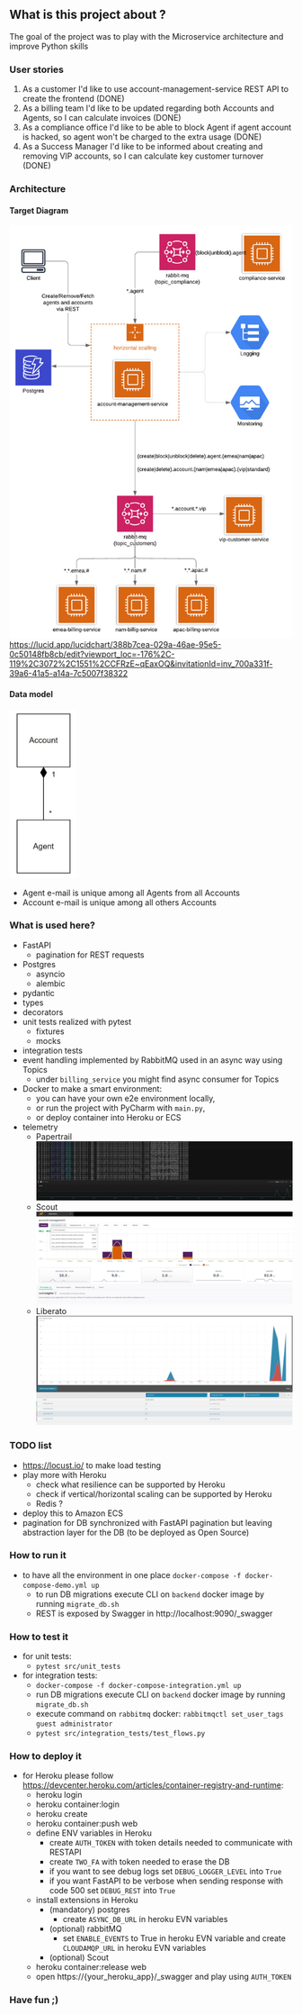 ## What is this project about ?

The goal of the project was to play with the Microservice architecture and improve Python skills 

### User stories

1. As a customer I'd like to use account-management-service REST API to create the frontend (DONE)
2. As a billing team I'd like to be updated regarding both Accounts and Agents, so I can calculate invoices (DONE)
3. As a compliance office I'd like to be able to block Agent if agent account is hacked, so agent won't be charged to the extra usage (DONE)
4. As a Success Manager I'd like to be informed about creating and removing VIP accounts, so I can calculate key customer turnover (DONE)

### Architecture

#### Target Diagram
![Papertrail](doc/arch.jpeg)
https://lucid.app/lucidchart/388b7cea-029a-46ae-95e5-0c50148fb8cb/edit?viewport_loc=-176%2C-119%2C3072%2C1551%2CCFRzE~qEaxOQ&invitationId=inv_700a331f-39a6-41a5-a14a-7c5007f38322

#### Data model
<img src="doc/data.JPG" height="300"></img>
- Agent e-mail is unique among all Agents from all Accounts
- Account e-mail is unique among all others Accounts 

### What is used here?
- FastAPI
  - pagination for REST requests
- Postgres
  - asyncio
  - alembic
- pydantic
- types
- decorators
- unit tests realized with pytest
  - fixtures
  - mocks
- integration tests
- event handling implemented by RabbitMQ used in an async way using Topics
  - under `billing_service` you might find async consumer for Topics
- Docker to make a smart environment: 
  - you can have your own e2e environment locally, 
  - or run the project with PyCharm with `main.py`, 
  - or deploy container into Heroku or ECS
- telemetry
   - Papertrail ![Papertrail](doc/papertrail.JPG) 
   - Scout ![Scout](doc/scout.JPG) 
   - Liberato ![Liberato](doc/liberato.JPG) 

### TODO list
- https://locust.io/ to make load testing
- play more with Heroku
  - check what resilience can be supported by Heroku
  - check if vertical/horizontal scaling can be supported by Heroku
  - Redis ?
- deploy this to Amazon ECS
- pagination for DB synchronized with FastAPI pagination but leaving abstraction layer for the DB (to be deployed as Open Source)

### How to run it
- to have all the environment in one place `docker-compose -f docker-compose-demo.yml up`
  - to run DB migrations execute CLI on `backend` docker image by running `migrate_db.sh`
  - REST is exposed by Swagger in http://localhost:9090/_swagger

### How to test it
- for unit tests: 
  - `pytest src/unit_tests`
- for integration tests: 
  - `docker-compose -f docker-compose-integration.yml up`
  - run DB migrations execute CLI on `backend` docker image by running `migrate_db.sh`
  - execute command on `rabbitmq` docker: `rabbitmqctl set_user_tags guest administrator`
  - `pytest src/integration_tests/test_flows.py`


### How to deploy it
- for Heroku please follow https://devcenter.heroku.com/articles/container-registry-and-runtime:
  - heroku login
  - heroku container:login
  - heroku create
  - heroku container:push web
  - define ENV variables in Heroku
       - create `AUTH_TOKEN` with token details needed to communicate with RESTAPI
       - create `TWO_FA` with token needed to erase the DB
       - if you want to see debug logs set `DEBUG_LOGGER_LEVEL` into  `True`
       - if you want FastAPI to be verbose when sending response with code 500 set `DEBUG_REST` into `True`
  - install extensions in Heroku
    - (mandatory) postgres
       - create `ASYNC_DB_URL` in heroku EVN variables
    - (optional) rabbitMQ
       - set `ENABLE_EVENTS` to True in heroku EVN variable and create `CLOUDAMQP_URL` in heroku EVN variables 
    - (optional) Scout
  - heroku container:release web
  - open https://{your_heroku_app}/_swagger and play using `AUTH_TOKEN`
  
### Have fun ;)